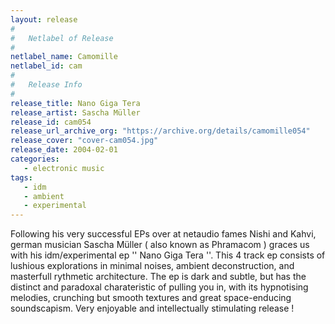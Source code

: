 ```yaml
---
layout: release
#
#   Netlabel of Release
#
netlabel_name: Camomille
netlabel_id: cam
#
#   Release Info
#
release_title: Nano Giga Tera
release_artist: Sascha Müller
release_id: cam054
release_url_archive_org: "https://archive.org/details/camomille054"
release_cover: "cover-cam054.jpg"
release_date: 2004-02-01
categories:
   - electronic music
tags:
   - idm
   - ambient
   - experimental
---
```

Following his very successful EPs over at netaudio fames Nishi and Kahvi, german musician Sascha Müller ( also known as Phramacom ) graces us with his idm/experimental ep '' Nano Giga Tera ''. This 4 track ep consists of lushious explorations in minimal noises, ambient deconstruction, and masterfull rythmetic architecture. The ep is dark and subtle, but has the distinct and paradoxal charateristic of pulling you in, with its hypnotising melodies, crunching but smooth textures and great space-enducing soundscapism. Very enjoyable and intellectually stimulating release !
